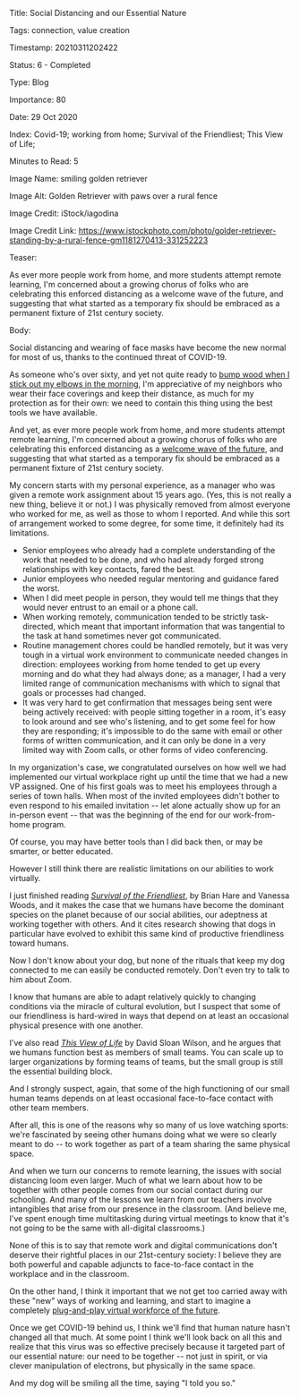 Title:  Social Distancing and our Essential Nature

Tags:   connection, value creation

Timestamp: 20210311202422

Status: 6 - Completed

Type:   Blog

Importance: 80

Date:   29 Oct 2020

Index:  Covid-19; working from home; Survival of the Friendliest; This View of Life; 

Minutes to Read: 5

Image Name: smiling golden retriever

Image Alt: Golden Retriever with paws over a rural fence

Image Credit: iStock/iagodina

Image Credit Link: https://www.istockphoto.com/photo/golder-retriever-standing-by-a-rural-fence-gm1181270413-331252223

Teaser: 

As ever more people work from home, and more students attempt remote learning, I'm concerned about a growing chorus of folks who are celebrating this enforced distancing as a welcome wave of the future, and suggesting that what started as a temporary fix should be embraced as a permanent fixture of 21st century society.


Body: 

Social distancing and wearing of face masks have become the new normal for most of us, thanks to the continued threat of COVID-19. 

As someone who's over sixty, and yet not quite ready to [bump wood when I stick out my elbows in the morning][bumpwood], I'm appreciative of my neighbors who wear their face coverings and keep their distance, as much for my protection as for their own: we need to contain this thing using the best tools we have available. 

And yet, as ever more people work from home, and more students attempt remote learning, I'm concerned about a growing chorus of folks who are celebrating this enforced distancing as a [welcome wave of the future][future], and suggesting that what started as a temporary fix should be embraced as a permanent fixture of 21st century society. 

My concern starts with my personal experience, as a manager who was given a remote work assignment about 15 years ago. (Yes, this is not really a new thing, believe it or not.) I was physically removed from almost everyone who worked for me, as well as those to whom I reported. And while this sort of arrangement worked to some degree, for some time, it definitely had its limitations. 

* Senior employees who already had a complete understanding of the work that needed to be done, and who had already forged strong relationships with key contacts, fared the best. 
* Junior employees who needed regular mentoring and guidance fared the worst.
* When I did meet people in person, they would tell me things that they would never entrust to an email or a phone call.
* When working remotely, communication tended to be strictly task-directed, which meant that important information that was tangential to the task at hand sometimes never got communicated. 
* Routine management chores could be handled remotely, but it was very tough in a virtual work environment to communicate needed changes in direction: employees working from home tended to get up every morning and do what they had always done; as a manager, I had a very limited range of communication mechanisms with which to signal that goals or processes had changed. 
* It was very hard to get confirmation that messages being sent were being actively received: with people sitting together in a room, it's easy to look around and see who's listening, and to get some feel for how they are responding; it's impossible to do the same with email or other forms of written communication, and it can only be done in a very limited way with Zoom calls, or other forms of video conferencing. 

In my organization's case, we congratulated ourselves on how well we had implemented our virtual workplace right up until the time that we had a new VP assigned. One of his first goals was to meet his employees through a series of town halls. When most of the invited employees didn't bother to even respond to his emailed invitation -- let alone actually show up for an in-person event -- that was the beginning of the end for our work-from-home program. 

Of course, you may have better tools than I did back then, or may be smarter, or better educated. 

However I still think there are realistic limitations on our abilities to work virtually. 

I just finished reading *[Survival of the Friendliest][harewoods]*, by Brian Hare and Vanessa Woods, and it makes the case that we humans have become the dominant species on the planet because of our social abilities, our adeptness at working together with others. And it cites research showing that dogs in particular have evolved to exhibit this same kind of productive friendliness toward humans.  

Now I don't know about your dog, but none of the rituals that keep my dog connected to me can easily be conducted remotely. Don't even try to talk to him about Zoom. 

I know that humans are able to adapt relatively quickly to changing conditions via the miracle of cultural evolution, but I suspect that some of our friendliness is hard-wired in ways that depend on at least an occasional physical presence with one another. 

I've also read *[This View of Life][dswilson]* by David Sloan Wilson, and he argues that we humans function best as members of small teams. You can scale up to larger organizations by forming teams of teams, but the small group is still the essential building block. 

And I strongly suspect, again, that some of the high functioning of our small human teams depends on at least occasional face-to-face contact with other team members. 

After all, this is one of the reasons why so many of us love watching sports: we're fascinated by seeing other humans doing what we were so clearly meant to do -- to work together as part of a team sharing the same physical space. 

And when we turn our concerns to remote learning, the issues with social distancing loom even larger. Much of what we learn about how to be together with other people comes from our social contact during our schooling. And many of the lessons we learn from our teachers involve intangibles that arise from our presence in the classroom. (And believe me, I've spent enough time multitasking during virtual meetings to know that it's not going to be the same with all-digital classrooms.) 

None of this is to say that remote work and digital communications don't deserve their rightful places in our 21st-century society: I believe they are both powerful and capable adjuncts to face-to-face contact in the workplace and in the classroom. 

On the other hand, I think it important that we not get too carried away with these "new" ways of working and learning, and start to imagine a completely [plug-and-play virtual workforce of the future][revolution]. 

Once we get COVID-19 behind us, I think we'll find that human nature hasn't changed all that much. At some point I think we'll look back on all this and realize that this virus was so effective precisely because it targeted part of our essential nature: our need to be together -- not just in spirit, or via clever manipulation of electrons, but physically in the same space. 

And my dog will be smiling all the time, saying "I told you so."

[bumpwood]: https://music.apple.com/us/album/bump-wood/1513179089?i=1513180282

[dswilson]: https://www.penguinrandomhouse.com/books/246844/this-view-of-life-by-david-sloan-wilson/

[future]: https://www.npr.org/2020/06/22/870029658/get-a-comfortable-chair-permanent-work-from-home-is-coming

[harewoods]: https://www.penguinrandomhouse.com/books/550437/survival-of-the-friendliest-by-brian-hare-and-vanessa-woods/

[revolution]: https://www.nytimes.com/2020/10/20/opinion/covid-education-work.html
